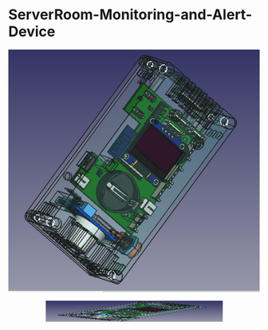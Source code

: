 # ServerRoom-Monitoring-and-Alert-Device

<p align="center">
  <img src="Enclosure_Design/Enclosure_V1_3D_Images/Enc_3D_1.png">
</p>

<p align="center">
  <img width="355" height="42" src="Enclosure_Design/Enclosure_V1_3D_Images/Enc_3D_1.png">
</p>
